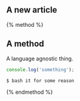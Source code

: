 ## A new article

{% method %}
## A method

A language agnostic thing.

```js
console.log('something');
```

```bash
$ bash it for some reason
```
{% endmethod %}

